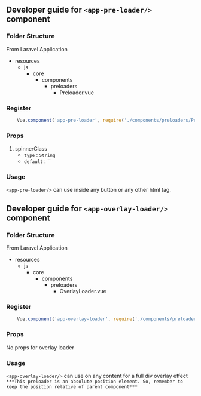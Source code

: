 ## Developer guide for `<app-pre-loader/>` component

### Folder Structure
From Laravel Application

- resources
    - js
        - core
            - components
                - preloaders
                    - Preloader.vue
                    

### Register
```js
    Vue.component('app-pre-loader', require('./components/preloaders/Preloader').default);
```


### Props
1. spinnerClass
    - `type` : `String`
    - `default` : ``

### Usage
`<app-pre-loader/>` can use inside any button or any other html tag.    

            
## Developer guide for `<app-overlay-loader/>` component

### Folder Structure
From Laravel Application

- resources
    - js
        - core
            - components
                - preloaders
                    - OverlayLoader.vue
                    

### Register
```js
    Vue.component('app-overlay-loader', require('./components/preloaders/OverlayLoader').default);
```


### Props   
No props for overlay loader


### Usage
`<app-overlay-loader/>` can use on any content for a full div overlay effect   
`***This preloader is an absolute position element. So, remember to keep the position relative of parent component***`

